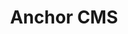 ---
title: "Anchor CMS"
description: "An Open-Source CMS written in PHP, designed to be easily configured for small blogs. I have been a maintainer on this project since 2011, until recently where me and the other maintainers have decided to archive the project."
link: "https://anchorcms.com"
---